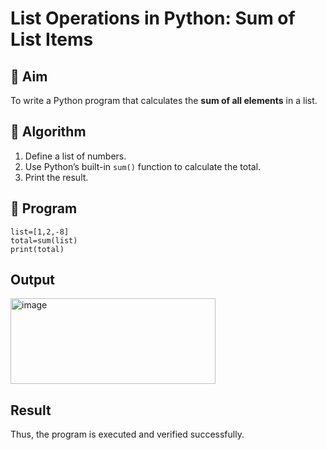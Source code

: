 # List Operations in Python: Sum of List Items

## 🎯 Aim
To write a Python program that calculates the **sum of all elements** in a list.

## 🧠 Algorithm
1. Define a list of numbers.
2. Use Python’s built-in `sum()` function to calculate the total.
3. Print the result.

## 🧾 Program
~~~
list=[1,2,-8]
total=sum(list)
print(total)
~~~
## Output
<img width="328" height="137" alt="image" src="https://github.com/user-attachments/assets/e25e30a3-8db4-428e-976a-7fc99dee622f" />

## Result
Thus, the program is executed and verified successfully.
